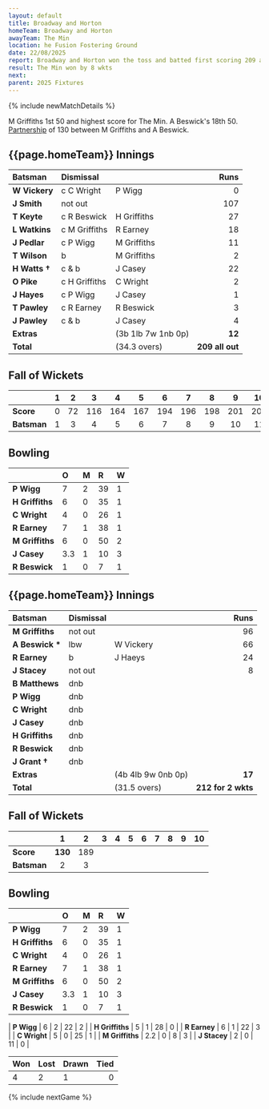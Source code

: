 ```yaml
---
layout: default
title: Broadway and Horton
homeTeam: Broadway and Horton
awayTeam: The Min
location: he Fusion Fostering Ground
date: 22/08/2025
report: Broadway and Horton won the toss and batted first scoring 209 all out in 34.3 overs. The Min replied with 212 for 2 wkts.
result: The Min won by 8 wkts
next: 
parent: 2025 Fixtures
---
```


{% include newMatchDetails %}

M Griffiths 1st 50 and highest score for The Min. A Beswick's 18th 50.<br/>
[Partnership](../records/partnerships#100-partnerships-by-total) of 130 between M Griffiths and A Beswick.

## {{page.homeTeam}} Innings

| Batsman | Dismissal | | Runs |
|:---|:---|---|---:|
| **W Vickery** | c C Wright | P Wigg | 0 |
| **J Smith** | not out |  | 107 |
| **T Keyte** | c R Beswick | H Griffiths | 27 |
| **L Watkins** | c M Griffiths | R Earney | 18 |
| **J Pedlar** | c P Wigg | M Griffiths | 11 |
| **T Wilson** | b | M Griffiths | 2 |
| **H Watts  &#8224;** | c & b | J Casey | 22 |
| **O Pike** | c H Griffiths | C Wright | 2 |
| **J Hayes** | c P Wigg | J Casey | 1 |
| **T Pawley** | c R Earney | R Beswick | 3 |
| **J Pawley** | c & b | J Casey | 4 |
| **Extras** | | (3b 1lb 7w 1nb 0p) | **12** |
| **Total** | | (34.3 overs) | **209 all out** |

## Fall of Wickets

| | 1 | 2 | 3 | 4 | 5 | 6 | 7 | 8 | 9 | 10 |
|---|:---:|:---:|:---:|:---:|:---:|:---:|:---:|:---:|:---:|:---:|
| **Score** | 0 | 72 | 116 | 164 | 167 | 194 | 196 | 198 | 201 | 209 |
| **Batsman** | 1 | 3 | 4 | 5 | 6 | 7 | 8 | 9 | 10 | 11 |

## Bowling

| | O | M | R | W |
|---|:---|:---|:---|:---|
| **P Wigg** | 7 | 2 | 39 | 1 |
| **H Griffiths** | 6 | 0 | 35 | 1 |
| **C Wright** | 4 | 0 | 26 | 1 |
| **R Earney** | 7 | 1 | 38 | 1 |
| **M Griffiths** | 6 | 0 | 50 | 2 |
| **J Casey** | 3.3 | 1 | 10 | 3 |
| **R Beswick** | 1 | 0 | 7 | 1 |


## {{page.homeTeam}} Innings

| Batsman | Dismissal | | Runs |
|:---|:---|---|---:|
| **M Griffiths** | not out |  | 96 |
| **A Beswick &#42;** | lbw | W Vickery | 66 |
| **R Earney** | b | J Haeys| 24 |
| **J Stacey** | not out |  | 8 |
| **B Matthews** | dnb |  |  |
| **P Wigg** | dnb |  |  |
| **C Wright** | dnb |  |  |
| **J Casey** | dnb |  |  |
| **H Griffiths** | dnb |  |  |
| **R Beswick** | dnb |  |  |
| **J Grant &#8224;** | dnb |  |  |
| **Extras** | | (4b 4lb 9w 0nb 0p) | **17** |
| **Total** | | (31.5 overs) | **212 for 2 wkts** |

## Fall of Wickets

| | 1 | 2 | 3 | 4 | 5 | 6 | 7 | 8 | 9 | 10 |
|---|:---:|:---:|:---:|:---:|:---:|:---:|:---:|:---:|:---:|:---:|
| **Score** | **130** | 189 |  |  |  |  |  |  |  |  |
| **Batsman** | 2 | 3 |  |  |  |  |  |  |  |  | 

## Bowling

| | O | M | R | W |
|---|:---|:---|:---|:---|
| **P Wigg** | 7 | 2 | 39 | 1 |
| **H Griffiths** | 6 | 0 | 35 | 1 |
| **C Wright** | 4 | 0 | 26 | 1 |
| **R Earney** | 7 | 1 | 38 | 1 |
| **M Griffiths** | 6 | 0 | 50 | 2 |
| **J Casey** | 3.3 | 1 | 10 | 3 |
| **R Beswick** | 1 | 0 | 7 | 1 |

| **P Wigg** | 6 | 2 | 22 | 2 |
| **H Griffiths** | 5 | 1 | 28 | 0 |
| **R Earney** | 6 | 1 | 22 | 3 |
| **C Wright** | 5 | 0 | 25 | 1 |
| **M Griffiths** | 2.2 | 0 | 8 | 3 |
| **J Stacey** | 2 | 0 | 11 | 0 |

| Won | Lost | Drawn | Tied |
|:---|:---|:---|---:|
| 4 | 2 | 1 | 0 |

{% include nextGame %}